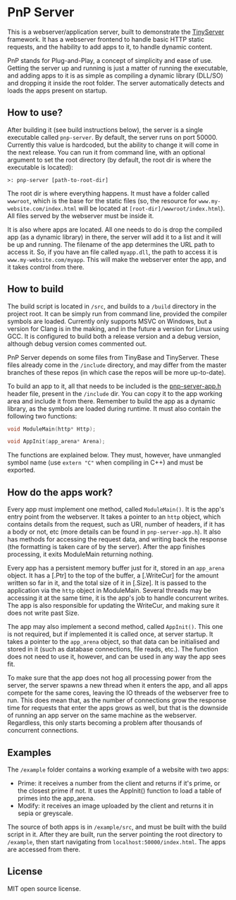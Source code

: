 # PnP Server

This is a webserver/application server, built to demonstrate the [TinyServer](https://github.com/robertofig85/TinyServer) framework. It has a webserver frontend to handle basic HTTP static requests, and the hability to add apps to it, to handle dynamic content.

PnP stands for Plug-and-Play, a concept of simplicity and ease of use. Getting the server up and running is just a matter of running the executable, and adding apps to it is as simple as compiling a dynamic library (DLL/SO) and dropping it inside the root folder. The server automatically detects and loads the apps present on startup.

## How to use?

After building it (see build instructions below), the server is a single executable called `pnp-server`. By default, the server runs on port 50000. Currently this value is hardcoded, but the ability to change it will come in the next release. You can run it from command line, with an optional argument to set the root directory (by default, the root dir is where the executable is located):

```
>: pnp-server [path-to-root-dir]
```

The root dir is where everything happens. It must have a folder called `wwwroot`, which is the base for the static files (so, the resource for `www.my-website.com/index.html` will be located at `[root-dir]/wwwroot/index.html`). All files served by the webserver must be inside it.

It is also where apps are located. All one needs to do is drop the compiled app (as a dynamic library) in there, the server will add it to a list and it will be up and running. The filename of the app determines the URL path to access it. So, if you have an file called `myapp.dll`, the path to access it is `www.my-website.com/myapp`. This will make the webserver enter the app, and it takes control from there.

## How to build

The build script is located in `/src`, and builds to a `/build` directory in the project root. It can be simply run from command line, provided the compiler symbols are loaded. Currently only supports MSVC on Windows, but a version for Clang is in the making, and in the future a version for Linux using GCC. It is configured to build both a release version and a debug version, although debug version comes commented out.

PnP Server depends on some files from TinyBase and TinyServer. These files already come in the `/include` directory, and may differ from the master branches of these repos (in which case the repos will be more up-to-date).

To build an app to it, all that needs to be included is the [pnp-server-app.h](src/pnp-server-app.h) header file, present in the `/include` dir. You can copy it to the app working area and include it from there. Remember to build the app as a dynamic library, as the symbols are loaded during runtime. It must also contain the following two functions:

```c
void ModuleMain(http* Http);

void AppInit(app_arena* Arena);
```

The functions are explained below. They must, however, have unmangled symbol name (use `extern "C"` when compiling in C++) and must be exported.

## How do the apps work?

Every app must implement one method, called `ModuleMain()`. It is the app's entry point from the webserver. It takes a pointer to an `http` object, which contains details from the request, such as URI, number of headers, if it has a body or not, etc (more details can be found in `pnp-server-app.h`). It also has methods for accessing the request data, and writing back the response (the formatting is taken care of by the server). After the app finishes processing, it exits ModuleMain returning nothing.

Every app has a persistent memory buffer just for it, stored in an `app_arena` object. It has a [.Ptr] to the top of the buffer, a [.WriteCur] for the amount written so far in it, and the total size of it in [.Size]. It is passed to the application via the `http` object in ModuleMain. Several threads may be accessing it at the same time, it is the app's job to handle concurrent writes. The app is also responsible for updating the WriteCur, and making sure it does not write past Size.

The app may also implement a second method, called `AppInit()`. This one is not required, but if implemented it is called once, at server startup. It takes a pointer to the `app_arena` object, so that data can be initialised and stored in it (such as database connections, file reads, etc.). The function does not need to use it, however, and can be used in any way the app sees fit.

To make sure that the app does not hog all processing power from the server, the server spawns a new thread when it enters the app, and all apps compete for the same cores, leaving the IO threads of the webserver free to run. This does mean that, as the number of connections grow the response time for requests that enter the apps grows as well, but that is the downside of running an app server on the same machine as the webserver. Regardless, this only starts becoming a problem after thousands of concurrent connections.

## Examples

The `/example` folder contains a working example of a website with two apps:

* Prime:  it receives a number from the client and returns if it's prime, or the closest prime if not. It uses the AppInit() function to load a table of primes into the app_arena.
* Modify: it receives an image uploaded by the client and returns it in sepia or greyscale.

The source of both apps is in `/example/src`, and must be built with the build script in it. After they are built, run the server pointing the root directory to `/example`, then start navigating from `localhost:50000/index.html`. The apps are accessed from there.

## License

MIT open source license.